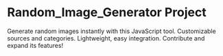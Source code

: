 # Random_Image_Generator Project
 Generate random images instantly with this JavaScript tool. Customizable sources and categories. Lightweight, easy integration. Contribute and expand its features!
